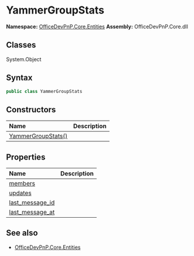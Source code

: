 # YammerGroupStats

**Namespace:** [OfficeDevPnP.Core.Entities](OfficeDevPnP.Core.Entities.md)
**Assembly:** OfficeDevPnP.Core.dll
## Classes
System.Object
## Syntax
```C#
public class YammerGroupStats
```
## Constructors
|**Name**|**Description**|
|:-----|:-----|
| [YammerGroupStats()](YammerGroupStatsconstructor1details.md) | 
## Properties
|**Name**|**Description**|
|:-----|:-----|
| [members](YammerGroupStats.members.md) | 
| [updates](YammerGroupStats.updates.md) | 
| [last_message_id](YammerGroupStats.last_message_id.md) | 
| [last_message_at](YammerGroupStats.last_message_at.md) | 
## See also
- [OfficeDevPnP.Core.Entities](OfficeDevPnP.Core.Entities.md)
